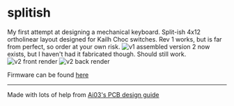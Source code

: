 # splitish
My first attempt at designing a mechanical keyboard. Split-ish 4x12 ortholinear layout designed for Kailh Choc switches. Rev 1 works, but is far from perfect, so order at your own risk.
![v1 assembled](https://i.imgur.com/6gnYPIp.jpg)
version 2 now exists, but I haven't had it fabricated though. Should still work.
![v2 front render](https://i.imgur.com/5mKHvD9.png)
![v2 back render](https://i.imgur.com/kfm4Z9y.png)

Firmware can be found [here](https://github.com/RSchneyer/qmk_firmware/tree/splitish/keyboards/splitish)
___
Made with lots of help from [Ai03's PCB design guide](https://wiki.ai03.me/books/pcb-design)
